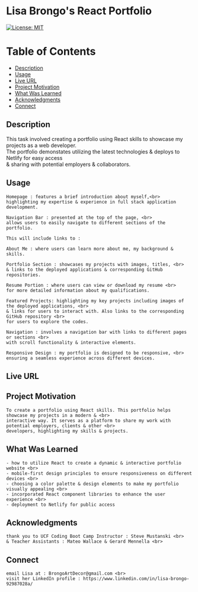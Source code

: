   # Lisa Brongo's React Portfolio

  [![License: MIT](https://img.shields.io/badge/License-MIT-yellow.svg)](https://opensource.org/licenses/MIT)
  
  # Table of Contents

  * [Description](#description)
  * [Usage](#usage)
  * [Live URL](#live-url)
  * [Project Motivation](#project-motivation)
  * [What Was Learned](#what-was-learned)
  * [Acknowledgments](#acknowledgments)
  * [Connect](#connect)
  
  ## Description

 This task involved creating a portfolio using React skills to showcase my projects as a web developer. <br>
 The portfolio demonstates utilizing the latest technologies & deploys to Netlify for easy access <br>
 & sharing with potential employers & collaborators.
 
  ## Usage 

    Homepage : features a brief introduction about myself,<br>
    highlighting my expertise & experience in full stack application development.

    Navigation Bar : presented at the top of the page, <br>
    allows users to easily navigate to different sections of the portfolio. 
    
    This will include links to :

    About Me : where users can learn more about me, my background & skills.

    Portfolio Section : showcases my projects with images, titles, <br>
    & links to the deployed applications & corresponding GitHub repositories.

    Resume Portion : where users can view or download my resume <br>
    for more detailed information about my qualifications.

    Featured Projects: highlighting my key projects including images of the deployed applications, <br>
    & links for users to interact with. Also links to the corresponding GitHub repository <br>
    for users to explore the codes.

    Navigation : involves a navigation bar with links to different pages or sections <br>
    with scroll functionality & interactive elements.

    Responsive Design : my portfolio is designed to be responsive, <br>
    ensuring a seamless experience across different devices.

  ## Live URL 

  ## Project Motivation

    To create a portfolio using React skills. This portfolio helps showcase my projects in a modern & <br>
    interactive way. It serves as a platform to share my work with potential employers, clients & other <br> 
    developers, highlighting my skills & projects.

  ## What Was Learned

    - how to utilize React to create a dynamic & interactive portfolio website <br>
    - mobile-first design principles to ensure responsiveness on different devices <br>
    - choosing a color palette & design elements to make my portfolio visually appealing <br>
    - incorporated React component libraries to enhance the user experience <br>
    - deployment to Netlify for public access 

  ## Acknowledgments

    thank you to UCF Coding Boot Camp Instructor : Steve Mustanski <br>
    & Teacher Assistants : Mateo Wallace & Gerard Mennella <br>

  ## Connect

    email Lisa at : BrongoArtDecor@gmail.com <br>
    visit her LinkedIn profile : https://www.linkedin.com/in/lisa-brongo-92987028a/